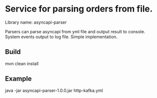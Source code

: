 # Service for parsing orders from file.
Library name: asyncapi-parser

Parsers can parse asyncapi from yml file and output result to console.
System events output to log file.
Simple implementation.

## Build
mvn clean install

## Example
java -jar asyncapi-parser-1.0.0.jar http-kafka.yml